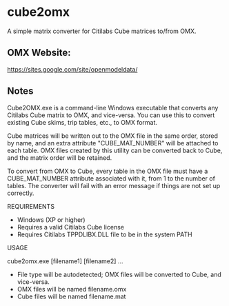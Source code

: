 cube2omx
========

A simple matrix converter for Citilabs Cube matrices to/from OMX.

OMX Website:
------------
https://sites.google.com/site/openmodeldata/


Notes
-----

Cube2OMX.exe is a command-line Windows executable that converts any Citilabs Cube matrix to OMX, and vice-versa.   You can use this to convert existing Cube skims, trip tables, etc., to OMX format.

Cube matrices will be written out to the OMX file in the same order, stored by name, and an extra attribute "CUBE_MAT_NUMBER" will be attached to each table. OMX files created by this utility can be converted back to Cube, and the matrix order will be retained.

To convert from OMX to Cube, every table in the OMX file must have a CUBE_MAT_NUMBER attribute associated with it, from 1 to the number of tables. The converter will fail with an error message if things are not set up correctly.


REQUIREMENTS

* Windows (XP or higher)
* Requires a valid Citilabs Cube license
* Requires Citilabs TPPDLIBX.DLL file to be in the system PATH

USAGE

cube2omx.exe  [filename1] [filename2] ...
* File type will be autodetected; OMX files will be converted to Cube, and vice-versa.
* OMX files will be named filename.omx
* Cube files will be named filename.mat

